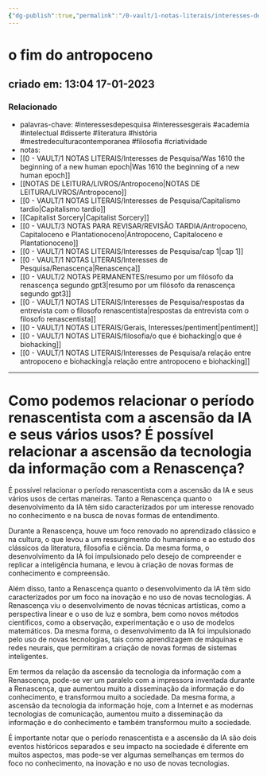```yaml
---
{"dg-publish":true,"permalink":"/0-vault/1-notas-literais/interesses-de-pesquisa/o-fim-do-antropoceno/","tags":["interessesdepesquisa","interessesgerais","academia","intelectual","disserte","literatura","história","mestredeculturacontemporanea","filosofia","criatividade"],"dgHomeLink":true,"dgShowLocalGraph":true,"dgShowFileTree":true,"dgEnableSearch":true}
---
```


# o fim do antropoceno
## criado em: 13:04 17-01-2023

### Relacionado
- palavras-chave: #interessesdepesquisa #interessesgerais #academia #intelectual #disserte #literatura #história  #mestredeculturacontemporanea #filosofia #criatividade 
- notas:
- [[0 - VAULT/1 NOTAS LITERAIS/Interesses de Pesquisa/Was 1610 the beginning of a new human epoch\|Was 1610 the beginning of a new human epoch]]
- [[NOTAS DE LEITURA/LIVROS/Antropoceno\|NOTAS DE LEITURA/LIVROS/Antropoceno]]
- [[0 - VAULT/1 NOTAS LITERAIS/Interesses de Pesquisa/Capitalismo tardio\|Capitalismo tardio]]
- [[Capitalist Sorcery\|Capitalist Sorcery]]
- [[0 - VAULT/3 NOTAS PARA REVISAR/REVISÃO TARDIA/Antropoceno, Capitaloceno e Plantationoceno\|Antropoceno, Capitaloceno e Plantationoceno]]
- [[0 - VAULT/1 NOTAS LITERAIS/Interesses de Pesquisa/cap 1\|cap 1]]
- [[0 - VAULT/1 NOTAS LITERAIS/Interesses de Pesquisa/Renascença\|Renascença]]
- [[0 - VAULT/2 NOTAS PERMANENTES/resumo por um filósofo da renascença segundo gpt3\|resumo por um filósofo da renascença segundo gpt3]]
- [[0 - VAULT/1 NOTAS LITERAIS/Interesses de Pesquisa/respostas da entrevista com o filosofo renascentista\|respostas da entrevista com o filosofo renascentista]]
- [[0 - VAULT/1 NOTAS LITERAIS/Gerais, Interesses/pentiment\|pentiment]]
- [[0 - VAULT/1 NOTAS LITERAIS/filosofia/o que é biohacking\|o que é biohacking]]
- [[0 - VAULT/1 NOTAS LITERAIS/Interesses de Pesquisa/a relação  entre antropoceno e biohacking\|a relação  entre antropoceno e biohacking]]

---
# Como podemos relacionar o período renascentista com a ascensão da IA e seus vários usos? É possível relacionar a ascensão da tecnologia da informação com a Renascença?

É possível relacionar o período renascentista com a ascensão da IA e seus vários usos de certas maneiras. Tanto a Renascença quanto o desenvolvimento da IA têm sido caracterizados por um interesse renovado no conhecimento e na busca de novas formas de entendimento.

Durante a Renascença, houve um foco renovado no aprendizado clássico e na cultura, o que levou a um ressurgimento do humanismo e ao estudo dos clássicos da literatura, filosofia e ciência. Da mesma forma, o desenvolvimento da IA foi impulsionado pelo desejo de compreender e replicar a inteligência humana, e levou à criação de novas formas de conhecimento e compreensão.

Além disso, tanto a Renascença quanto o desenvolvimento da IA têm sido caracterizados por um foco na inovação e no uso de novas tecnologias. A Renascença viu o desenvolvimento de novas técnicas artísticas, como a perspectiva linear e o uso de luz e sombra, bem como novos métodos científicos, como a observação, experimentação e o uso de modelos matemáticos. Da mesma forma, o desenvolvimento da IA foi impulsionado pelo uso de novas tecnologias, tais como aprendizagem de máquinas e redes neurais, que permitiram a criação de novas formas de sistemas inteligentes.

Em termos da relação da ascensão da tecnologia da informação com a Renascença, pode-se ver um paralelo com a impressora inventada durante a Renascença, que aumentou muito a disseminação da informação e do conhecimento, e transformou muito a sociedade. Da mesma forma, a ascensão da tecnologia da informação hoje, com a Internet e as modernas tecnologias de comunicação, aumentou muito a disseminação da informação e do conhecimento e também transformou muito a sociedade.

É importante notar que o período renascentista e a ascensão da IA são dois eventos históricos separados e seu impacto na sociedade é diferente em muitos aspectos, mas pode-se ver algumas semelhanças em termos do foco no conhecimento, na inovação e no uso de novas tecnologias.